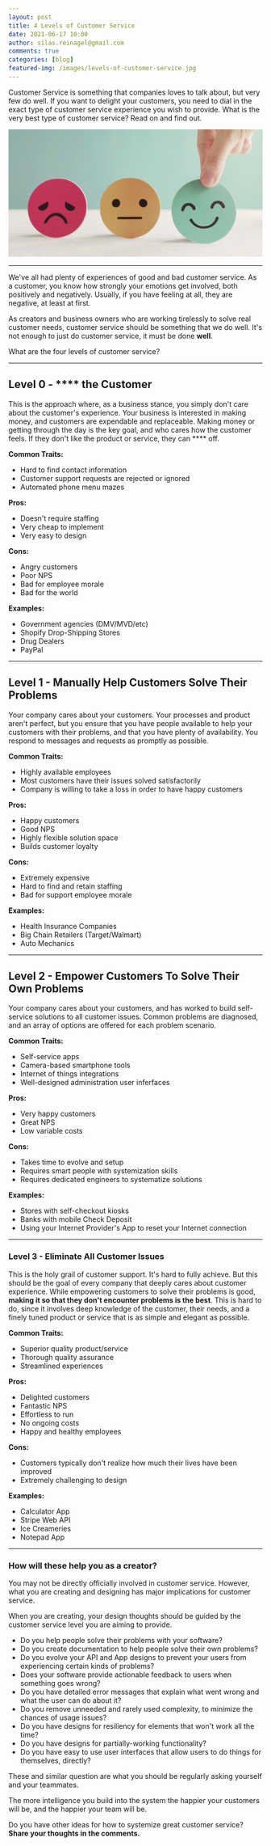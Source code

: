 ```yaml
---
layout: post
title: 4 Levels of Customer Service
date: 2021-06-17 10:00
author: silas.reinagel@gmail.com
comments: true
categories: [blog]
featured-img: /images/levels-of-customer-service.jpg
---
```


Customer Service is something that companies loves to talk about, but very few do well. If you want to delight your customers, you need to dial in the exact type of customer service experience you wish to provide. What is the very best type of customer service? Read on and find out. 

<img src="/images/levels-of-customer-service.jpg" alt="Different Levels of Customer Service"/>

---

We've all had plenty of experiences of good and bad customer service. As a customer, you know how strongly your emotions get involved, both positively and negatively. Usually, if you have feeling at all, they are negative, at least at first.

As creators and business owners who are working tirelessly to solve real customer needs, customer service should be something that we do well. It's not enough to just do customer service, it must be done **well**.

What are the four levels of customer service?

---

## Level 0 - \*\*\*\* the Customer

This is the approach where, as a business stance, you simply don't care about the customer's experience. Your business is interested in making money, and customers are expendable and replaceable. Making money or getting through the day is the key goal, and who cares how the customer feels. If they don't like the product or service, they can \*\*\*\* off. 

**Common Traits:**
- Hard to find contact information
- Customer support requests are rejected or ignored
- Automated phone menu mazes

**Pros:**
- Doesn't require staffing
- Very cheap to implement
- Very easy to design

**Cons:**
- Angry customers
- Poor NPS
- Bad for employee morale
- Bad for the world

**Examples:**
- Government agencies (DMV/MVD/etc)
- Shopify Drop-Shipping Stores
- Drug Dealers
- PayPal

---

## Level 1 - Manually Help Customers Solve Their Problems

Your company cares about your customers. Your processes and product aren't perfect, but you ensure that you have people available to help your customers with their problems, and that you have plenty of availability. You respond to messages and requests as promptly as possible.

**Common Traits:**
- Highly available employees
- Most customers have their issues solved satisfactorily
- Company is willing to take a loss in order to have happy customers

**Pros:**
- Happy customers
- Good NPS
- Highly flexible solution space
- Builds customer loyalty

**Cons:**
- Extremely expensive
- Hard to find and retain staffing
- Bad for support employee morale

**Examples:**
- Health Insurance Companies
- Big Chain Retailers (Target/Walmart)
- Auto Mechanics

---

## Level 2 - Empower Customers To Solve Their Own Problems

Your company cares about your customers, and has worked to build self-service solutions to all customer issues. Common problems are diagnosed, and an array of options are offered for each problem scenario. 

**Common Traits:**
- Self-service apps
- Camera-based smartphone tools
- Internet of things integrations
- Well-designed administration user inferfaces

**Pros:**
- Very happy customers
- Great NPS
- Low variable costs

**Cons:**
- Takes time to evolve and setup
- Requires smart people with systemization skills
- Requires dedicated engineers to systematize solutions

**Examples:**
- Stores with self-checkout kiosks
- Banks with mobile Check Deposit
- Using your Internet Provider's App to reset your Internet connection

---

### Level 3 - Eliminate All Customer Issues

This is the holy grail of customer support. It's hard to fully achieve. But this should be the goal of every company that deeply cares about customer experience. While empowering customers to solve their problems is good, **making it so that they don't encounter problems is the best**. This is hard to do, since it involves deep knowledge of the customer, their needs, and a finely tuned product or service that is as simple and elegant as possible.

**Common Traits:**
- Superior quality product/service
- Thorough quality assurance
- Streamlined experiences

**Pros:**
- Delighted customers
- Fantastic NPS
- Effortless to run
- No ongoing costs
- Happy and healthy employees

**Cons:**
- Customers typically don't realize how much their lives have been improved
- Extremely challenging to design

**Examples:**
- Calculator App
- Stripe Web API
- Ice Creameries
- Notepad App

---

### How will these help you as a creator?

You may not be directly officially involved in customer service. However, what you are creating and designing has major implications for customer service.

When you are creating, your design thoughts should be guided by the customer service level you are aiming to provide. 

- Do you help people solve their problems with your software?
- Do you create documentation to help people solve their own problems?
- Do you evolve your API and App designs to prevent your users from experiencing certain kinds of problems?
- Does your software provide actionable feedback to users when something goes wrong?
- Do you have detailed error messages that explain what went wrong and what the user can do about it?
- Do you remove unneeded and rarely used complexity, to minimize the chances of usage issues?
- Do you have designs for resiliency for elements that won't work all the time?
- Do you have designs for partially-working functionality?
- Do you have easy to use user interfaces that allow users to do things for themselves, directly?

These and similar question are what you should be regularly asking yourself and your teammates. 

The more intelligence you build into the system the happier your customers will be, and the happier your team will be.

Do you have other ideas for how to systemize great customer service? **Share your thoughts in the comments.**
